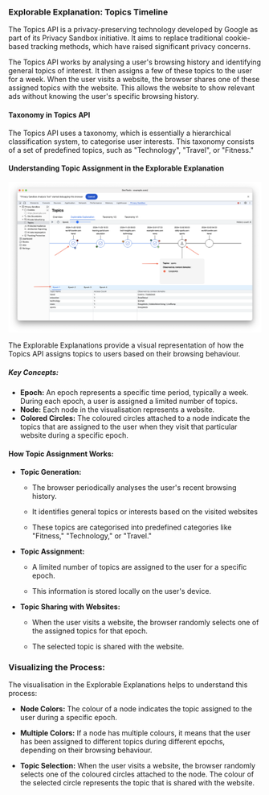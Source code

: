### Explorable Explanation: Topics Timeline

The Topics API is a privacy-preserving technology developed by Google as part of its Privacy Sandbox initiative. It aims to replace traditional cookie-based tracking methods, which have raised significant privacy concerns.

The Topics API works by analysing a user's browsing history and identifying general topics of interest. It then assigns a few of these topics to the user for a week. When the user visits a website, the browser shares one of these assigned topics with the website. This allows the website to show relevant ads without knowing the user's specific browsing history.

#### Taxonomy in Topics API

The Topics API uses a taxonomy, which is essentially a hierarchical classification system, to categorise user interests. This taxonomy consists of a set of predefined topics, such as "Technology", "Travel", or "Fitness."

#### Understanding Topic Assignment in the Explorable Explanation

<img width="1200" alt="Explorable Explanation Topics Timeline" src="images/explorable-explanation/topics/psat_v0.12.0_topics_explorable_explanations_2024-09-24.png" />

The Explorable Explanations provide a visual representation of how the Topics API assigns topics to users based on their browsing behaviour.

##### Key Concepts:

- **Epoch:** An epoch represents a specific time period, typically a week. During each epoch, a user is assigned a limited number of topics.
- **Node:** Each node in the visualisation represents a website.
- **Colored Circles:** The coloured circles attached to a node indicate the topics that are assigned to the user when they visit that particular website during a specific epoch.

#### How Topic Assignment Works:

- **Topic Generation:**

  - The browser periodically analyses the user's recent browsing history.

  - It identifies general topics or interests based on the visited websites

  - These topics are categorised into predefined categories like "Fitness," "Technology," or "Travel."

- **Topic Assignment:**

  - A limited number of topics are assigned to the user for a specific epoch.

  - This information is stored locally on the user's device.

- **Topic Sharing with Websites:**

  - When the user visits a website, the browser randomly selects one of the assigned topics for that epoch.

  - The selected topic is shared with the website.

### Visualizing the Process:

The visualisation in the Explorable Explanations helps to understand this process:

- **Node Colors:** The colour of a node indicates the topic assigned to the user during a specific epoch.

- **Multiple Colors:** If a node has multiple colours, it means that the user has been assigned to different topics during different epochs, depending on their browsing behaviour.

- **Topic Selection:** When the user visits a website, the browser randomly selects one of the coloured circles attached to the node. The colour of the selected circle represents the topic that is shared with the website.